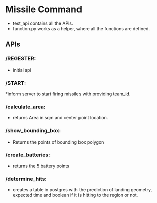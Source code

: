 # Missile Command

- test_api contains all the APIs.
- function.py works as a helper, where all the functions are defined.

## APIs

### /REGESTER:

- initial api

### /START:

\*inform server to start firing missiles with providing team_id.

### /calculate_area:

- returns Area in sqm and center point location.

### /show_bounding_box:

- Returns the points of bounding box polygon

### /create_batteries:

- returns the 5 battery points

### /determine_hits:

- creates a table in postgres with the prediction of landing geometry, expected time and boolean if it is hitting to the region or not.
